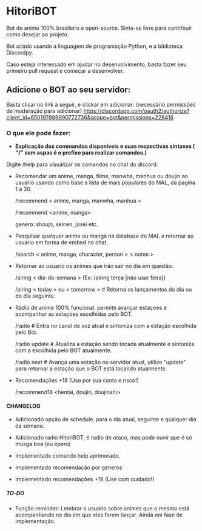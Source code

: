 # HitoriBOT

Bot de anime 100% brasileiro e open-source. Sinta-se livre para contribuir como desejar ao projeto.

Bot criado usando a linguagem de programação Python, e a biblioteca Discordpy.

Caso esteja interessado em ajudar no desenvolvimento, basta fazer seu primeiro pull request e começar a desenvolver.

## Adicione o BOT ao seu servidor:

Basta clicar no link a seguir, e clickar em adicionar: (necessário permissões de moderação para adicionar)
<https://discordapp.com/oauth2/authorize?client_id=650197869990772736&scope=bot&permissions=228416>


### O que ele pode fazer:

- **Explicação dos commandos disponiveis e suas respectivas sintaxes ( "/" sem aspas é o prefixo para realizar comandos.)**

Digite /help para visualizar os comandos no chat do discord.

* Recomendar um anime, manga, filme, manwha, manhua ou doujin ao usuario usando como base a lista de mais populares do MAL, da pagina 1 à 30.
    
    /recommend < anime, manga, manwha, manhua >
    
    /recommend <anime, manga> <genero>
    
    genero: shoujo, seinen, josei etc.

* Pesquisar qualquer anime ou mangá na database do MAL e retornar ao usuario em forma de embed no chat.
    
    /search < anime, manga, character, person > < nome >

* Retornar ao usuario os animes que irão sair no dia em questão.
    
    /airing < dia-da-semana > (Ex: /airing terça [não usar feira])
    
    /airing < today > ou < tomorrow > # Retorna os lançamentos do dia ou do dia seguinte.

* Rádio de anime 100% funcional, permite avançar estaçoes e acompanhar as estaçoes escolhidas pelo BOT.
    
    /radio # Entra no canal de voz atual e sintoniza com a estação escolhida pelo Bot.
    
    /radio update # Atualiza a estação sendo tocada atualmente e sintoniza com a escolhida pelo BOT atualmente.
    
    /radio next # Avança uma estação no servidor atual, utilize "update" para retornar a estação que o BOT está tocando atualmente.
     
* Recomendações +18 (Use por sua conta e risco!)

    /recommend18 <hentai, doujin, doujinshi>

#### CHANGELOG


* Adicionado opção de schedule, para o dia atual, seguinte e qualquer dia da semana.

* Adicionado radio HitoriBOT, é radio de otaco, mas pode ouvir que é só musga boa (eu epero)

* Implementado comando help aprimorado.

* Implementado recomendação por generos

* Implementado recomendações +18 (Use com cuidado!)

##### TO-DO
* Função reminder:
  Lembrar o usuario sobre animes que o mesmo está acompanhando no dia em que eles forem lançar.
  Ainda em fase de implementação.
  
